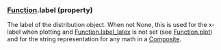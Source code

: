 ### [Function](Function.md).label (property)




The label of the distribution object.  When not None, this is used for
the x-label when plotting and [Function.label_latex](Function.label_latex.md) is not set (see [Function.plot](Function.plot.md))
and for the string representation for any math in a [Composite](Composite.md).


